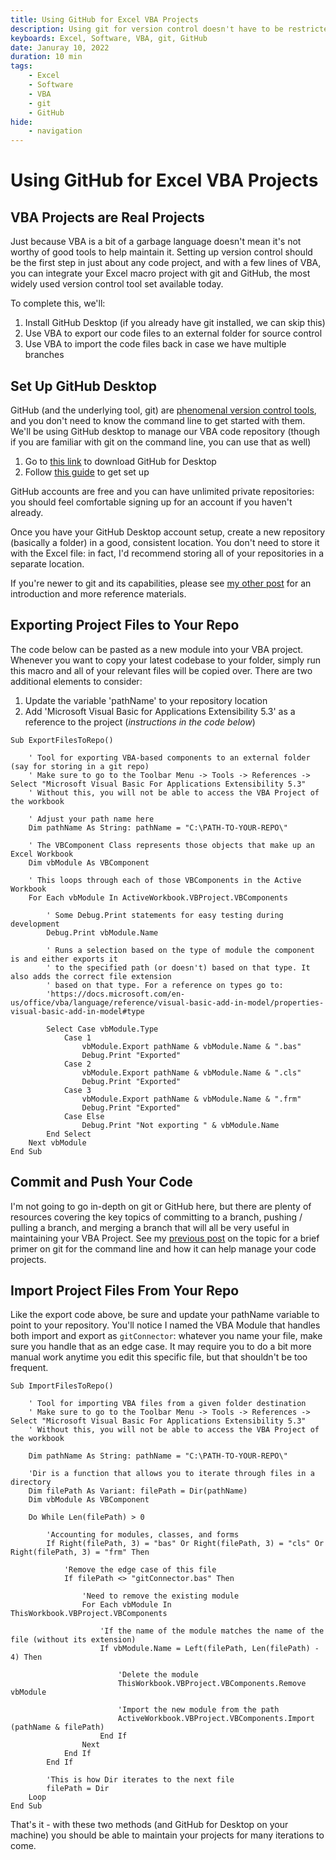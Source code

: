 ```yaml
---
title: Using GitHub for Excel VBA Projects
description: Using git for version control doesn't have to be restricted to conventional coding projects - with a little tooling, you can set up Git to work with VBA projects
keyboards: Excel, Software, VBA, git, GitHub
date: Januray 10, 2022
duration: 10 min
tags:
    - Excel
    - Software
    - VBA
    - git
    - GitHub
hide:
    - navigation
---
```


# Using GitHub for Excel VBA Projects

## VBA Projects are Real Projects

Just because VBA is a bit of a garbage language doesn't mean it's not worthy of good tools to help maintain it. Setting up version control should be the first step in just about any code project, and with a few lines of VBA, you can integrate your Excel macro project with git and GitHub, the most widely used version control tool set available today.

To complete this, we'll:

1. Install GitHub Desktop (if you already have git installed, we can skip this)
2. Use VBA to export our code files to an external folder for source control
3. Use VBA to import the code files back in case we have multiple branches

## Set Up GitHub Desktop

GitHub (and the underlying tool, git) are <a href='/2021/Git-Intro' target='_blank'>phenomenal version control tools</a>, and you don't need to know the command line to get started with them. We'll be using GitHub desktop to manage our VBA code repository (though if you are familiar with git on the command line, you can use that as well)

1. Go to <a href='https://desktop.github.com/' target='_blank'>this link</a> to download GitHub for Desktop
2. Follow <a href='https://docs.github.com/en/desktop/installing-and-configuring-github-desktop/overview/getting-started-with-github-desktop' target='_blank'>this guide</a> to get set up

GitHub accounts are free and you can have unlimited private repositories: you should feel comfortable signing up for an account if you haven't already.

Once you have your GitHub Desktop account setup, create a new repository (basically a folder) in a good, consistent location. You don't need to store it with the Excel file: in fact, I'd recommend storing all of your repositories in a separate location.

If you're newer to git and its capabilities, please see <a href='/2021/Git-Intro' target='_blank'>my other post</a> for an introduction and more reference materials.

## Exporting Project Files to Your Repo

The code below can be pasted as a new module into your VBA project. Whenever you want to copy your latest codebase to your folder, simply run this macro and all of your relevant files will be copied over. There are two additional elements to consider:

1. Update the variable 'pathName' to your repository location
2. Add 'Microsoft Visual Basic for Applications Extensibility 5.3' as a reference to the project (_instructions in the code below_)

```vbscript title='VBA Script for Exporting Files'
Sub ExportFilesToRepo()

    ' Tool for exporting VBA-based components to an external folder (say for storing in a git repo)
    ' Make sure to go to the Toolbar Menu -> Tools -> References -> Select "Microsoft Visual Basic For Applications Extensibility 5.3"
    ' Without this, you will not be able to access the VBA Project of the workbook

    ' Adjust your path name here
    Dim pathName As String: pathName = "C:\PATH-TO-YOUR-REPO\"

    ' The VBComponent Class represents those objects that make up an Excel Workbook
    Dim vbModule As VBComponent

    ' This loops through each of those VBComponents in the Active Workbook
    For Each vbModule In ActiveWorkbook.VBProject.VBComponents

        ' Some Debug.Print statements for easy testing during development
        Debug.Print vbModule.Name

        ' Runs a selection based on the type of module the component is and either exports it
        ' to the specified path (or doesn't) based on that type. It also adds the correct file extension
        ' based on that type. For a reference on types go to:
        'https://docs.microsoft.com/en-us/office/vba/language/reference/visual-basic-add-in-model/properties-visual-basic-add-in-model#type

        Select Case vbModule.Type
            Case 1
                vbModule.Export pathName & vbModule.Name & ".bas"
                Debug.Print "Exported"
            Case 2
                vbModule.Export pathName & vbModule.Name & ".cls"
                Debug.Print "Exported"
            Case 3
                vbModule.Export pathName & vbModule.Name & ".frm"
                Debug.Print "Exported"
            Case Else
                Debug.Print "Not exporting " & vbModule.Name
        End Select
    Next vbModule
End Sub
```

## Commit and Push Your Code

I'm not going to go in-depth on git or GitHub here, but there are plenty of resources covering the key topics of committing to a branch, pushing / pulling a branch, and merging a branch that will all be very useful in maintaining your VBA Project. See my <a href='/2021/Git-Intro' target='_blank'>previous post</a> on the topic for a brief primer on git for the command line and how it can help manage your code projects.

## Import Project Files From Your Repo

Like the export code above, be sure and update your pathName variable to point to your repository. You'll notice I named the VBA Module that handles both import and export as `gitConnector`: whatever you name your file, make sure you handle that as an edge case. It may require you to do a bit more manual work anytime you edit this specific file, but that shouldn't be too frequent.

```vbscript title='VBA Script for Importing Files'
Sub ImportFilesToRepo()

    ' Tool for importing VBA files from a given folder destination
    ' Make sure to go to the Toolbar Menu -> Tools -> References -> Select "Microsoft Visual Basic For Applications Extensibility 5.3"
    ' Without this, you will not be able to access the VBA Project of the workbook

    Dim pathName As String: pathName = "C:\PATH-TO-YOUR-REPO\"

    'Dir is a function that allows you to iterate through files in a directory
    Dim filePath As Variant: filePath = Dir(pathName)
    Dim vbModule As VBComponent

    Do While Len(filePath) > 0

        'Accounting for modules, classes, and forms
        If Right(filePath, 3) = "bas" Or Right(filePath, 3) = "cls" Or Right(filePath, 3) = "frm" Then

            'Remove the edge case of this file
            If filePath <> "gitConnector.bas" Then

                'Need to remove the existing module
                For Each vbModule In ThisWorkbook.VBProject.VBComponents

                    'If the name of the module matches the name of the file (without its extension)
                    If vbModule.Name = Left(filePath, Len(filePath) - 4) Then

                        'Delete the module
                        ThisWorkbook.VBProject.VBComponents.Remove vbModule

                        'Import the new module from the path
                        ActiveWorkbook.VBProject.VBComponents.Import (pathName & filePath)
                    End If
                Next
            End If
        End If

        'This is how Dir iterates to the next file
        filePath = Dir
    Loop
End Sub
```

That's it - with these two methods (and GitHub for Desktop on your machine) you should be able to maintain your projects for many iterations to come.
